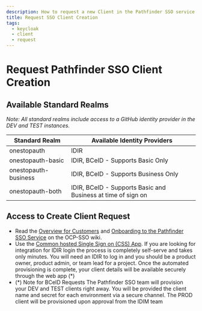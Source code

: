 ```yaml
---
description: How to request a new Client in the Pathfinder SSO service.
title: Request SSO Client Creation
tags:
  - keycloak
  - client
  - request
---
```

# Request Pathfinder SSO Client Creation

## Available Standard Realms

_Note: All standard realms include access to a GitHub identity provider in the DEV and TEST instances._

| Standard Realm       | Available Identity Providers                                  |
|----------------------|---------------------------------------------------------------|
| onestopauth          | IDIR                                                          |
| onestopauth-basic    | IDIR, BCeID - Supports Basic Only                             |
| onestopauth-business | IDIR, BCeID - Supports Business Only                          |
| onestopauth-both     | IDIR, BCeID - Supports Basic and Business at time of sign on  |


## Access to Create Client Request

- Read the [Overview for Customers](https://github.com/BCDevOps/devops-requests) and [Onboarding to the Pathfinder SSO Service](https://github.com/bcgov/ocp-sso/wiki/SSO-Onboarding) on the OCP-SSO wiki.
- Use the [Common hosted Single Sign on (CSS) App](https://bcgov.github.io/sso-requests/). If you are looking for integration for IDIR login the process is completely self-serve and takes only minutes. You will need an IDIR to log in and you should be a product owner, product admin, or team lead for a project. Once the automated provisioning is complete, your client details will be available securely through the web app (*)
- (*) Note for BCeID Requests The Pathfinder SSO team will provision your DEV and TEST clients right away. You will be provided the client name and secret for each environment via a secure channel. The PROD client will be provisioned upon approval from the IDIM team


